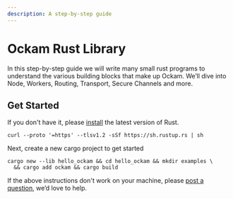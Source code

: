 ```yaml
---
description: A step-by-step guide
---
```


# Ockam Rust Library

In this step-by-step guide we will write many small rust programs to understand the various building blocks that make up Ockam. We’ll dive into Node, Workers, Routing, Transport, Secure Channels and more.

## Get Started

If you don't have it, please [install](https://www.rust-lang.org/tools/install) the latest version of Rust.

```
curl --proto '=https' --tlsv1.2 -sSf https://sh.rustup.rs | sh
```

Next, create a new cargo project to get started

```
cargo new --lib hello_ockam && cd hello_ockam && mkdir examples \
  && cargo add ockam && cargo build
```

If the above instructions don't work on your machine, please [post a question](https://github.com/build-trust/ockam/discussions), we’d love to help.
